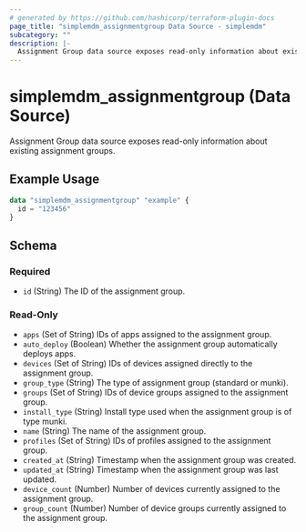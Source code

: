 ```yaml
---
# generated by https://github.com/hashicorp/terraform-plugin-docs
page_title: "simplemdm_assignmentgroup Data Source - simplemdm"
subcategory: ""
description: |-
  Assignment Group data source exposes read-only information about existing assignment groups.
---
```


# simplemdm_assignmentgroup (Data Source)

Assignment Group data source exposes read-only information about existing assignment groups.

## Example Usage

```terraform
data "simplemdm_assignmentgroup" "example" {
  id = "123456"
}
```

<!-- schema generated by tfplugindocs -->
## Schema

### Required

- `id` (String) The ID of the assignment group.

### Read-Only

- `apps` (Set of String) IDs of apps assigned to the assignment group.
- `auto_deploy` (Boolean) Whether the assignment group automatically deploys apps.
- `devices` (Set of String) IDs of devices assigned directly to the assignment group.
- `group_type` (String) The type of assignment group (standard or munki).
- `groups` (Set of String) IDs of device groups assigned to the assignment group.
- `install_type` (String) Install type used when the assignment group is of type munki.
- `name` (String) The name of the assignment group.
- `profiles` (Set of String) IDs of profiles assigned to the assignment group.
- `created_at` (String) Timestamp when the assignment group was created.
- `updated_at` (String) Timestamp when the assignment group was last updated.
- `device_count` (Number) Number of devices currently assigned to the assignment group.
- `group_count` (Number) Number of device groups currently assigned to the assignment group.
